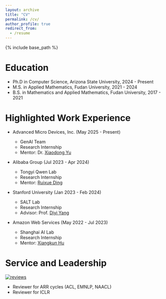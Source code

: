 ```yaml
---
layout: archive
title: "CV"
permalink: /cv/
author_profile: true
redirect_from:
  - /resume
---
```


{% include base_path %}

Education
======
* Ph.D in Computer Science, Arizona State University, 2024 - Present
* M.S. in Applied Mathematics, Fudan University, 2021 - 2024
* B.S. in Mathematics and Applied Mathematics, Fudan University, 2017 - 2021

Highlighted Work Experience
======
* Advanced Micro Devices, Inc. (May 2025 - Present)
  * GenAI Team
  * Research Internship
  * Mentor: Dr. [Xiaodong Yu](https://www.xiaodongyu.me/)

* Alibaba Group (Jul 2023 - Apr 2024)
  * Tongyi Qwen Lab
  * Research Internship
  * Mentor: [Ruixue Ding](https://scholar.google.com/citations?user=wAktw3cAAAAJ&hl)

* Stanford University (Jan 2023 - Feb 2024)
  * SALT Lab
  * Research Internship
  * Advisor: Prof. [Diyi Yang](https://cs.stanford.edu/~diyiy/index.html)

* Amazon Web Services (May 2022 - Jul 2023)
  * Shanghai AI Lab
  * Research Internship
  * Mentor: [Xiangkun Hu](https://scholar.google.com/citations?user=_-0MpawAAAAJ&hl=en)
  

Service and Leadership
======
[![reviews](https://img.shields.io/badge/total_reviews-25-blue)](https://jerrrrykun.github.io/cv/)
* Reviewer for ARR cycles (ACL, EMNLP, NAACL)
* Reviewer for ICLR
